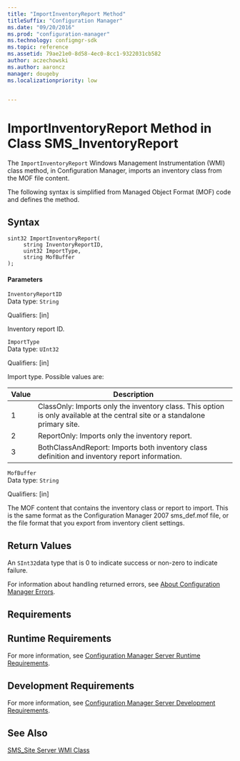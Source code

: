```yaml
---
title: "ImportInventoryReport Method"
titleSuffix: "Configuration Manager"
ms.date: "09/20/2016"
ms.prod: "configuration-manager"
ms.technology: configmgr-sdk
ms.topic: reference
ms.assetid: 79ae21e0-8d58-4ec0-8cc1-9322031cb582
author: aczechowski
ms.author: aaroncz
manager: dougebyms.localizationpriority: low


---
```

# ImportInventoryReport Method in Class SMS_InventoryReport
The `ImportInventoryReport` Windows Management Instrumentation (WMI) class method, in Configuration Manager, imports an inventory class from the MOF file content.  

 The following syntax is simplified from Managed Object Format (MOF) code and defines the method.  

## Syntax  

```  
sint32 ImportInventoryReport(     
     string InventoryReportID,  
     uint32 ImportType,  
     string MofBuffer  
);  
```  

#### Parameters  
 `InventoryReportID`  
 Data type: `String`  

 Qualifiers: [in]  

 Inventory report ID.  

 `ImportType`  
 Data type: `UInt32`  

 Qualifiers: [in]  

 Import type. Possible values are:  

|Value|Description|  
|-----------|-----------------|  
|1|ClassOnly: Imports only the inventory class. This option is only available at the central site or a standalone primary site.|  
|2|ReportOnly: Imports only the inventory report.|  
|3|BothClassAndReport: Imports both inventory class definition and inventory report information.|  

 `MofBuffer`  
 Data type: `String`  

 Qualifiers: [in]  

 The MOF content that contains the inventory class or report to import. This is the same format as the Configuration Manager 2007 sms_def.mof file, or the file format that you export from inventory client settings.  

## Return Values  
 An `SInt32`data type that is 0 to indicate success or non-zero to indicate failure.  

 For information about handling returned errors, see [About Configuration Manager Errors](../../../../../develop/core/understand/about-configuration-manager-errors.md).  

## Requirements  

## Runtime Requirements  
 For more information, see [Configuration Manager Server Runtime Requirements](../../../../../develop/core/reqs/server-runtime-requirements.md).  

## Development Requirements  
 For more information, see [Configuration Manager Server Development Requirements](../../../../../develop/core/reqs/server-development-requirements.md).  

## See Also  
 [SMS_Site Server WMI Class](../../../../../develop/reference/core/servers/configure/sms_site-server-wmi-class.md)
